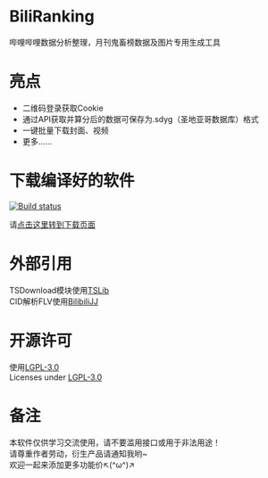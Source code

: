 # BiliRanking
哔哩哔哩数据分析整理，月刊鬼畜榜数据及图片专用生成工具

# 亮点
* 二维码登录获取Cookie  
* 通过API获取并算分后的数据可保存为.sdyg（圣地亚哥数据库）格式
* 一键批量下载封面、视频
* 更多……

# 下载编译好的软件
[![Build status](https://ci.appveyor.com/api/projects/status/k2f82yqacurumah1?svg=true)](https://ci.appveyor.com/project/SkiTiSu/biliranking)  

请[点击这里转到下载页面](https://github.com/SkiTiSu/BiliRanking/releases)  

# 外部引用
TSDownload模块使用[TSLib](https://github.com/SkiTiSu/TSLib)  
CID解析FLV使用[BilibiliJJ](http://www.bilibilijj.com)

# 开源许可
使用[LGPL-3.0](http://opensource.org/licenses/LGPL-3.0)  
Licenses under [LGPL-3.0](http://opensource.org/licenses/LGPL-3.0)

# 备注
本软件仅供学习交流使用，请不要滥用接口或用于非法用途！  
请尊重作者劳动，衍生产品请通知我哟~  
欢迎一起来添加更多功能价↖(^ω^)↗ 
